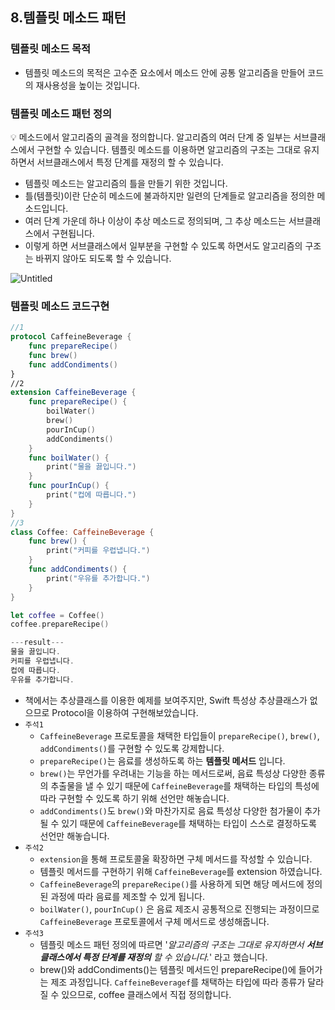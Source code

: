 ## 8.템플릿 메소드 패턴
### 템플릿 메소드 목적

- 템플릿 메소드의 목적은 고수준 요소에서 메소드 안에 공통 알고리즘을 만들어 코드의 재사용성을 높이는 것입니다.

### 템플릿 메소드 패턴 정의

<aside>
💡 메소드에서 알고리즘의 골격을 정의합니다.
알고리즘의 여러 단계 중 일부는 서브클래스에서 구현할 수 있습니다.
템플릿 메소드를 이용하면 알고리즘의 구조는 그대로 유지하면서 서브클래스에서 특정 단계를 재정의 할 수 있습니다.

</aside>

- 템플릿 메소드는 알고리즘의 틀을 만들기 위한 것입니다.
- 틀(템플릿)이란 단순히 메소드에 불과하지만 일련의 단계들로 알고리즘을 정의한 메소드입니다.
- 여러 단계 가운데 하나 이상이 추상 메소드로 정의되며, 그 추상 메소드는 서브클래스에서 구현됩니다.
- 이렇게 하면 서브클래스에서 일부분을 구현할 수 있도록 하면서도 알고리즘의 구조는 바뀌지 않아도 되도록 할 수 있습니다.

![Untitled](https://s3-us-west-2.amazonaws.com/secure.notion-static.com/b34d2937-62e5-4718-bee5-6d2f0aae7224/Untitled.png)

### 템플릿 메소드 코드구현

```swift
//1
protocol CaffeineBeverage {
    func prepareRecipe()
    func brew()
    func addCondiments()
}
//2
extension CaffeineBeverage {
    func prepareRecipe() {
        boilWater()
        brew()
        pourInCup()
        addCondiments()
    }
    func boilWater() {
        print("물을 끓입니다.")
    }
    func pourInCup() {
        print("컵에 따릅니다.")
    }
}
//3
class Coffee: CaffeineBeverage {
    func brew() {
        print("커피를 우렵냅니다.")
    }
    func addCondiments() {
        print("우유를 추가합니다.")
    }
}

let coffee = Coffee()
coffee.prepareRecipe()

---result---
물을 끓입니다.
커피를 우렵냅니다.
컵에 따릅니다.
우유를 추가합니다.
```

- 책에서는 추상클래스를 이용한 예제를 보여주지만, Swift 특성상 추상클래스가 없으므로 Protocol을 이용하여 구현해보았습니다.
- `주석1`
    - `CaffeineBeverage` 프로토콜을 채택한 타입들이 `prepareRecipe()`, `brew()`, `addCondiments()`를 구현할 수 있도록 강제합니다.
    - `prepareRecipe()`는 음료를 생성하도록 하는 **템플릿 메서드** 입니다.
    - `brew()`는 무언가를 우려내는 기능을 하는 메서드로써, 음료 특성상 다양한 종류의 추출물을 낼 수 있기 때문에 `CaffeineBeverage`를 채택하는 타입의 특성에 따라 구현할 수 있도록 하기 위해 선언만 해놓습니다.
    - `addCondiments()`도 `brew()`와 마찬가지로 음료 특성상 다양한 첨가물이 추가될 수 있기 때문에 `CaffeineBeverage`를 채택하는 타입이 스스로 결정하도록 선언만 해놓습니다.
- `주석2`
    - `extension`을 통해 프로토콜울  확장하면 구체 메서드를 작성할 수 있습니다.
    - 템플릿 메서드를 구현하기 위해 `CaffeineBeverage`를 extension 하였습니다.
    - `CaffeineBeverage`의 `prepareRecipe()`를 사용하게 되면 해당 메서드에 정의된 과정에 따라 음료를 제조할 수 있게 됩니다.
    - `boilWater()`, `pourInCup()` 은 음료 제조시 공통적으로 진행되는 과정이므로 `CaffeineBeverage` 프로토콜에서 구체 메서드로 생성해줍니다.
- `주석3`
    - 템플릿 메소드 패턴 정의에 따르면 '*알고리즘의 구조는 그대로 유지하면서 **서브클래스에서 특정 단계를 재정의** 할 수 있습니다.*' 라고 했습니다.
    - brew()와 addCondiments()는 템플릿 메서드인 prepareRecipe()에 들어가는 제조 과정입니다. `CaffeineBeveragef`를 채택하는 타입에 따라 종류가 달라질 수 있으므로, coffee 클래스에서 직접 정의합니다.
